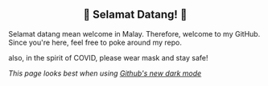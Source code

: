 <h2 align="center">👋 Selamat Datang! 👋</h2>

Selamat datang mean welcome in Malay. Therefore, welcome to my GitHub. Since you're here, feel free to poke around my repo.



also, in the spirit of COVID, please wear mask and stay safe!

*This page looks best when using [Github's new dark mode](https://twitter.com/github/status/1336362679506784256)*

<!--
**FarhanAxiq/FarhanAxiq** is a ✨ _special_ ✨ repository because its `README.md` (this file) appears on your GitHub profile.

Here are some ideas to get you started:

- 🔭 I’m currently working on ...
- 🌱 I’m currently learning ...
- 👯 I’m looking to collaborate on ...
- 🤔 I’m looking for help with ...
- 💬 Ask me about ...
- 📫 How to reach me: ...
- 😄 Pronouns: ...
- ⚡ Fun fact: ...
-->
